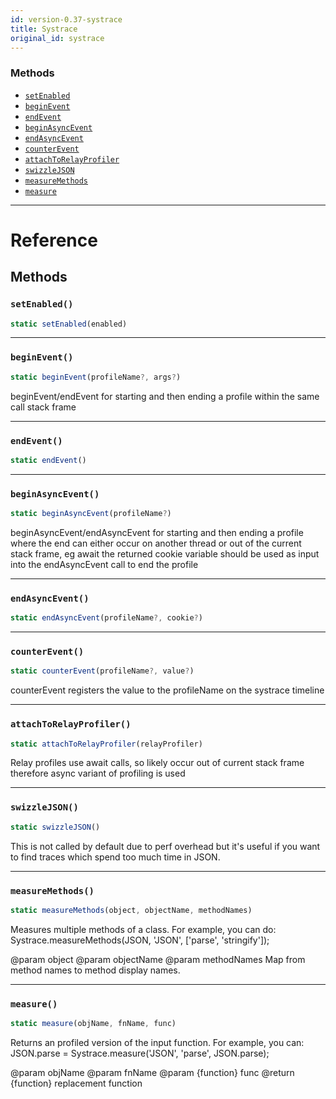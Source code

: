 ```yaml
---
id: version-0.37-systrace
title: Systrace
original_id: systrace
---
```


### Methods

* [`setEnabled`](systrace.md#setenabled)
* [`beginEvent`](systrace.md#beginevent)
* [`endEvent`](systrace.md#endevent)
* [`beginAsyncEvent`](systrace.md#beginasyncevent)
* [`endAsyncEvent`](systrace.md#endasyncevent)
* [`counterEvent`](systrace.md#counterevent)
* [`attachToRelayProfiler`](systrace.md#attachtorelayprofiler)
* [`swizzleJSON`](systrace.md#swizzlejson)
* [`measureMethods`](systrace.md#measuremethods)
* [`measure`](systrace.md#measure)

---

# Reference

## Methods

### `setEnabled()`

```javascript
static setEnabled(enabled)
```

---

### `beginEvent()`

```javascript
static beginEvent(profileName?, args?)
```

beginEvent/endEvent for starting and then ending a profile within the same call stack frame

---

### `endEvent()`

```javascript
static endEvent()
```

---

### `beginAsyncEvent()`

```javascript
static beginAsyncEvent(profileName?)
```

beginAsyncEvent/endAsyncEvent for starting and then ending a profile where the end can either occur on another thread or out of the current stack frame, eg await the returned cookie variable should be used as input into the endAsyncEvent call to end the profile

---

### `endAsyncEvent()`

```javascript
static endAsyncEvent(profileName?, cookie?)
```

---

### `counterEvent()`

```javascript
static counterEvent(profileName?, value?)
```

counterEvent registers the value to the profileName on the systrace timeline

---

### `attachToRelayProfiler()`

```javascript
static attachToRelayProfiler(relayProfiler)
```

Relay profiles use await calls, so likely occur out of current stack frame therefore async variant of profiling is used

---

### `swizzleJSON()`

```javascript
static swizzleJSON()
```

This is not called by default due to perf overhead but it's useful if you want to find traces which spend too much time in JSON.

---

### `measureMethods()`

```javascript
static measureMethods(object, objectName, methodNames)
```

Measures multiple methods of a class. For example, you can do: Systrace.measureMethods(JSON, 'JSON', ['parse', 'stringify']);

@param object @param objectName @param methodNames Map from method names to method display names.

---

### `measure()`

```javascript
static measure(objName, fnName, func)
```

Returns an profiled version of the input function. For example, you can: JSON.parse = Systrace.measure('JSON', 'parse', JSON.parse);

@param objName @param fnName @param {function} func @return {function} replacement function
